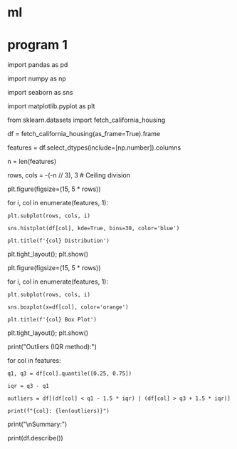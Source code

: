 # ml

# program 1

import pandas as pd

import numpy as np

import seaborn as sns

import matplotlib.pyplot as plt

from sklearn.datasets import fetch_california_housing


df = fetch_california_housing(as_frame=True).frame


features = df.select_dtypes(include=[np.number]).columns

n = len(features)

rows, cols = -(-n // 3), 3  # Ceiling division


plt.figure(figsize=(15, 5 * rows))

for i, col in enumerate(features, 1):

    plt.subplot(rows, cols, i)
    
    sns.histplot(df[col], kde=True, bins=30, color='blue')
    
    plt.title(f'{col} Distribution')
    
plt.tight_layout(); plt.show()


plt.figure(figsize=(15, 5 * rows))

for i, col in enumerate(features, 1):

    plt.subplot(rows, cols, i)
    
    sns.boxplot(x=df[col], color='orange')
    
    plt.title(f'{col} Box Plot')
    
plt.tight_layout(); plt.show()


print("Outliers (IQR method):")

for col in features:

    q1, q3 = df[col].quantile([0.25, 0.75])
    
    iqr = q3 - q1
    
    outliers = df[(df[col] < q1 - 1.5 * iqr) | (df[col] > q3 + 1.5 * iqr)]
    
    print(f"{col}: {len(outliers)}")


print("\nSummary:")

print(df.describe())
